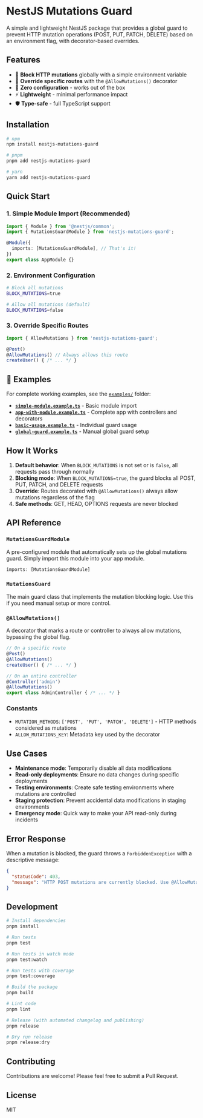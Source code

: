 # NestJS Mutations Guard

A simple and lightweight NestJS package that provides a global guard to prevent HTTP mutation operations (POST, PUT, PATCH, DELETE) based on an environment flag, with decorator-based overrides.

## Features

- 🚫 **Block HTTP mutations** globally with a simple environment variable
- 🎯 **Override specific routes** with the `@AllowMutations()` decorator
- 🔧 **Zero configuration** - works out of the box
- ⚡ **Lightweight** - minimal performance impact
- 🛡️ **Type-safe** - full TypeScript support

## Installation

```bash
# npm
npm install nestjs-mutations-guard

# pnpm
pnpm add nestjs-mutations-guard

# yarn
yarn add nestjs-mutations-guard
```

## Quick Start

### 1. Simple Module Import (Recommended)

```typescript
import { Module } from '@nestjs/common';
import { MutationsGuardModule } from 'nestjs-mutations-guard';

@Module({
  imports: [MutationsGuardModule], // That's it!
})
export class AppModule {}
```

### 2. Environment Configuration

```bash
# Block all mutations
BLOCK_MUTATIONS=true

# Allow all mutations (default)
BLOCK_MUTATIONS=false
```

### 3. Override Specific Routes

```typescript
import { AllowMutations } from 'nestjs-mutations-guard';

@Post()
@AllowMutations() // Always allows this route
createUser() { /* ... */ }
```

## 📁 Examples

For complete working examples, see the [`examples/`](./examples/) folder:

- **[`simple-module.example.ts`](./examples/simple-module.example.ts)** - Basic module import
- **[`app-with-module.example.ts`](./examples/app-with-module.example.ts)** - Complete app with controllers and decorators
- **[`basic-usage.example.ts`](./examples/basic-usage.example.ts)** - Individual guard usage
- **[`global-guard.example.ts`](./examples/global-guard.example.ts)** - Manual global guard setup

## How It Works

1. **Default behavior**: When `BLOCK_MUTATIONS` is not set or is `false`, all requests pass through normally
2. **Blocking mode**: When `BLOCK_MUTATIONS=true`, the guard blocks all POST, PUT, PATCH, and DELETE requests
3. **Override**: Routes decorated with `@AllowMutations()` always allow mutations regardless of the flag
4. **Safe methods**: GET, HEAD, OPTIONS requests are never blocked

## API Reference

### `MutationsGuardModule`

A pre-configured module that automatically sets up the global mutations guard. Simply import this module into your app module.

```typescript
imports: [MutationsGuardModule]
```

### `MutationsGuard`

The main guard class that implements the mutation blocking logic. Use this if you need manual setup or more control.

### `@AllowMutations()`

A decorator that marks a route or controller to always allow mutations, bypassing the global flag.

```typescript
// On a specific route
@Post()
@AllowMutations()
createUser() { /* ... */ }

// On an entire controller
@Controller('admin')
@AllowMutations()
export class AdminController { /* ... */ }
```

### Constants

- `MUTATION_METHODS`: `['POST', 'PUT', 'PATCH', 'DELETE']` - HTTP methods considered as mutations
- `ALLOW_MUTATIONS_KEY`: Metadata key used by the decorator

## Use Cases

- **Maintenance mode**: Temporarily disable all data modifications
- **Read-only deployments**: Ensure no data changes during specific deployments
- **Testing environments**: Create safe testing environments where mutations are controlled
- **Staging protection**: Prevent accidental data modifications in staging environments
- **Emergency mode**: Quick way to make your API read-only during incidents

## Error Response

When a mutation is blocked, the guard throws a `ForbiddenException` with a descriptive message:

```json
{
  "statusCode": 403,
  "message": "HTTP POST mutations are currently blocked. Use @AllowMutations() decorator to override."
}
```

## Development

```bash
# Install dependencies
pnpm install

# Run tests
pnpm test

# Run tests in watch mode
pnpm test:watch

# Run tests with coverage
pnpm test:coverage

# Build the package
pnpm build

# Lint code
pnpm lint

# Release (with automated changelog and publishing)
pnpm release

# Dry run release
pnpm release:dry
```

## Contributing

Contributions are welcome! Please feel free to submit a Pull Request.

## License

MIT
